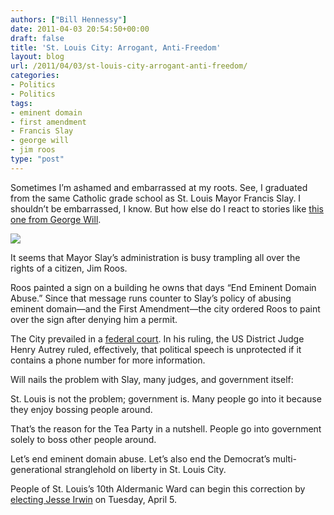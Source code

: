 ```yaml
---
authors: ["Bill Hennessy"]
date: 2011-04-03 20:54:50+00:00
draft: false
title: 'St. Louis City: Arrogant, Anti-Freedom'
layout: blog
url: /2011/04/03/st-louis-city-arrogant-anti-freedom/
categories:
- Politics
- Politics
tags:
- eminent domain
- first amendment
- Francis Slay
- george will
- jim roos
type: "post"
---
```


Sometimes I’m ashamed and embarrassed at my roots. See, I graduated from the same Catholic grade school as St. Louis Mayor Francis Slay. I shouldn’t be embarrassed, I know. But how else do I react to stories like [this one from George Will](https://www.washingtonpost.com/opinions/in-st-louis-a-protest-sign-meets-government-arrogance/2011/04/01/AFvR4wJC_story.html).

![](https://1.bp.blogspot.com/_PzC40zTIj2A/S7N35GQXOUI/AAAAAAAAAG4/wLnIPDtaFAA/s1600/End+Eminent+Domain+Abuse+Mural+KMOX+image.jpg)


It seems that Mayor Slay’s administration is busy trampling all over the rights of a citizen, Jim Roos. 

Roos painted a sign on a building he owns that days “End Eminent Domain Abuse.” Since that message runs counter to Slay’s policy of abusing eminent domain—and the First Amendment—the city ordered Roos to paint over the sign after denying him a permit. 

The City prevailed in a [federal court](https://ownerscounsel.blogspot.com/2010/03/judge-ruled-anti-eminent-domain-mural.html). In his ruling, the US District Judge Henry Autrey ruled, effectively, that political speech is unprotected if it contains a phone number for more information. 

Will nails the problem with Slay, many judges, and government itself:

St. Louis is not the problem; government is. Many people go into it because they enjoy bossing people around.

That’s the reason for the Tea Party in a nutshell. People go into government solely to boss other people around. 

Let’s end eminent domain abuse. Let’s also end the Democrat’s multi-generational stranglehold on liberty in St. Louis City. 

People of St. Louis’s 10th Aldermanic Ward can begin this correction by [electing Jesse Irwin](https://www.irwinforalderman.com/) on Tuesday, April 5.

